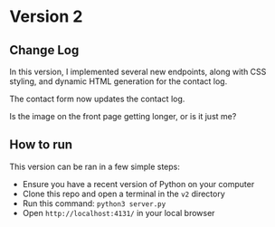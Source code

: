 # Version 2
## Change Log
In this version, I implemented several new endpoints, along with CSS styling, and dynamic HTML generation for the contact log.

The contact form now updates the contact log.

Is the image on the front page getting longer, or is it just me?

## How to run
This version can be ran in a few simple steps:

- Ensure you have a recent version of Python on your computer
- Clone this repo and open a terminal in the <code>v2</code> directory
- Run this command: <code>python3 server.py</code>
- Open <code>http://localhost:4131/</code> in your local browser
